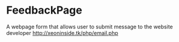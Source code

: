 # FeedbackPage
A webpage form that allows user to submit message to the website developer
http://xeoninside.tk/php/email.php

